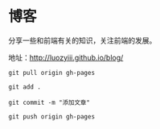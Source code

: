 # 博客

分享一些和前端有关的知识，关注前端的发展。

  地址：http://luozyiii.github.io/blog/

	git pull origin gh-pages

  	git add .

  	git commit -m "添加文章"

  	git push origin gh-pages
